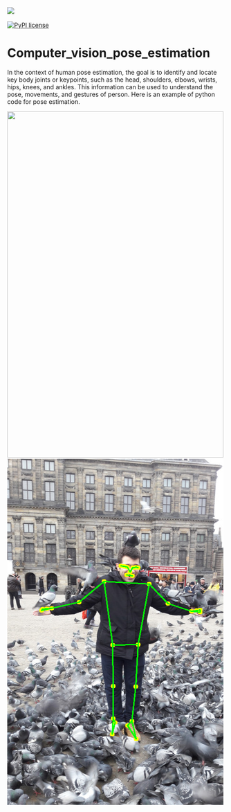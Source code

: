  <img src="https://img.shields.io/badge/Colab-F9AB00?style=for-the-badge&logo=googlecolab&color=525252" /> 
 
[![PyPI license](https://img.shields.io/pypi/l/ansicolortags.svg)](https://pypi.python.org/pypi/ansicolortags/)

# Computer_vision_pose_estimation

In the context of human pose estimation, the goal is to identify and locate key body joints or keypoints, such as the head, shoulders, elbows, wrists, hips, knees, and ankles. This information can be used to understand the pose, movements, and gestures of person. Here is an example of python code for pose estimation. 

<img src='https://github.com/Sarvandani/Computer_vision_pose_estimation/blob/main/POSE_IMG.png' width="500" height="800">

<img src='https://github.com/Sarvandani/Computer_vision_pose_estimation/blob/main/pos_image.png' width="500" height="800">


